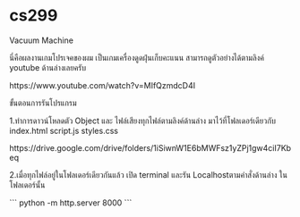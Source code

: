 # cs299 
<p>Vacuum Machine<p>
<p>นี่คือผลงานเกมโปรเจคของผม เป็นเกมเครื่องดูดฝุ่นเก็บคะแนน สามารถดูตัวอย่างได้ตามลิงค์ youtube ด้านล่างเลยครับ<p>
https://www.youtube.com/watch?v=MIfQzmdcD4I
<br>
<p>ขั้นตอนการรันโปรแกรม<p>
<p>1.ทำการดาวน์โหลดตัว Object และ ไฟล์เสียงทุกไฟล์ตามลิงค์ด้านล่าง มาไว้ที่โฟลเดอร์เดียวกับ index.html script.js styles.css<p>
https://drive.google.com/drive/folders/1iSiwnW1E6bMWFsz1yZPj1gw4ciI7Kbeq
<p>2.เมื่อทุกไฟล์อยู่ในโฟลเดอร์เดียวกันแล้ว เปิด terminal และรัน Localhostตามคำสั่งด้านล่าง ในโฟลเดอร์นั้น<p>
```
python -m http.server 8000
```

